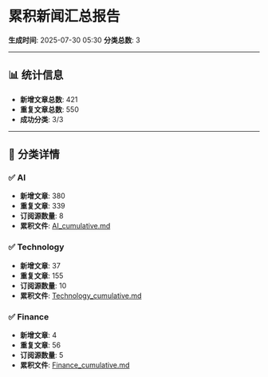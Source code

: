 # 累积新闻汇总报告

**生成时间**: 2025-07-30 05:30
**分类总数**: 3

---

## 📊 统计信息

- **新增文章总数**: 421
- **重复文章总数**: 550
- **成功分类**: 3/3

---

## 📂 分类详情

### ✅ AI
- **新增文章**: 380
- **重复文章**: 339
- **订阅源数量**: 8
- **累积文件**: [AI_cumulative.md](./AI_cumulative.md)

### ✅ Technology
- **新增文章**: 37
- **重复文章**: 155
- **订阅源数量**: 10
- **累积文件**: [Technology_cumulative.md](./Technology_cumulative.md)

### ✅ Finance
- **新增文章**: 4
- **重复文章**: 56
- **订阅源数量**: 5
- **累积文件**: [Finance_cumulative.md](./Finance_cumulative.md)
